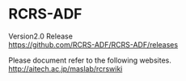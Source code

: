 # RCRS-ADF
Version2.0 Release  
https://github.com/RCRS-ADF/RCRS-ADF/releases

Please document refer to the following websites.  
http://aitech.ac.jp/maslab/rcrswiki

